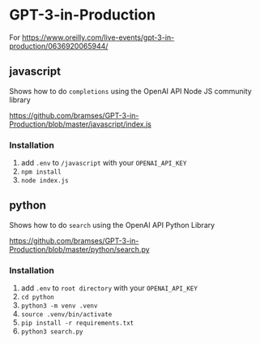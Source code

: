 # GPT-3-in-Production

For https://www.oreilly.com/live-events/gpt-3-in-production/0636920065944/

## javascript

Shows how to do `completions` using the OpenAI API Node JS community library

https://github.com/bramses/GPT-3-in-Production/blob/master/javascript/index.js

### Installation

1. add `.env` to `/javascript` with your `OPENAI_API_KEY`
2. `npm install`
3. `node index.js`

## python

Shows how to do `search` using the OpenAI API Python Library

https://github.com/bramses/GPT-3-in-Production/blob/master/python/search.py

### Installation

1. add `.env` to `root directory` with your `OPENAI_API_KEY`
2. `cd python`
3. `python3 -m venv .venv`
4. `source .venv/bin/activate`
5. `pip install -r requirements.txt`
6. `python3 search.py`

